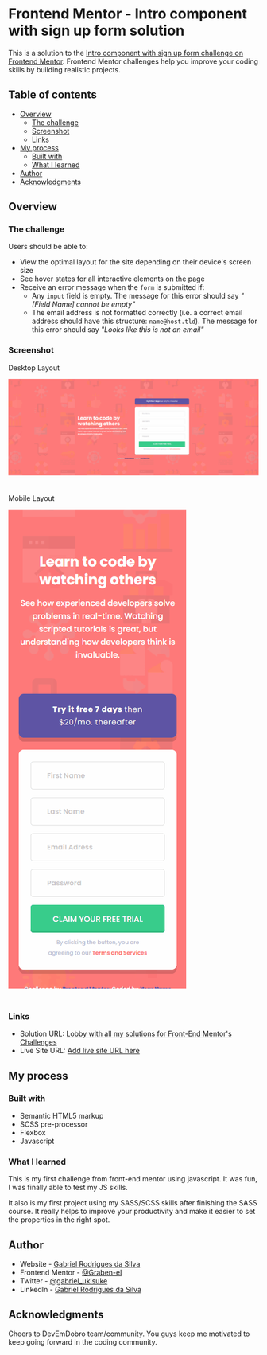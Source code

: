 # Frontend Mentor - Intro component with sign up form solution

This is a solution to the [Intro component with sign up form challenge on Frontend Mentor](https://www.frontendmentor.io/challenges/intro-component-with-signup-form-5cf91bd49edda32581d28fd1). Frontend Mentor challenges help you improve your coding skills by building realistic projects. 

## Table of contents

- [Overview](#overview)
  - [The challenge](#the-challenge)
  - [Screenshot](#screenshot)
  - [Links](#links)
- [My process](#my-process)
  - [Built with](#built-with)
  - [What I learned](#what-i-learned)
- [Author](#author)
- [Acknowledgments](#acknowledgments)

## Overview

### The challenge

Users should be able to:

- View the optimal layout for the site depending on their device's screen size
- See hover states for all interactive elements on the page
- Receive an error message when the `form` is submitted if:
  - Any `input` field is empty. The message for this error should say *"[Field Name] cannot be empty"*
  - The email address is not formatted correctly (i.e. a correct email address should have this structure: `name@host.tld`). The message for this error should say *"Looks like this is not an email"*

### Screenshot

Desktop Layout

<img src="./images/form_desktop.gif" style="margin-bottom: 20px;">


Mobile Layout

<img src="./images/form_mobile.gif" style="margin-bottom: 20px;">

### Links

- Solution URL: [Lobby with all my solutions for Front-End Mentor's Challenges](https://graben-el.github.io/Front-End-Mentor-Challenges/)
- Live Site URL: [Add live site URL here](https://graben-el.github.io/Front-End-Mentor-Challenges/intro-component-with-signup-form-master/index.html)

## My process

### Built with

- Semantic HTML5 markup
- SCSS pre-processor
- Flexbox
- Javascript


### What I learned

This is my first challenge from front-end mentor using javascript. It was fun, I was finally able to test my JS skills.

It also is my first project using my SASS/SCSS skills after finishing the SASS course. It really helps to improve your productivity and make it easier to set the properties in the right spot.


## Author

- Website - [Gabriel Rodrigues da Silva](https://github.com/Graben-el?tab=repositories)
- Frontend Mentor - [@Graben-el](https://www.frontendmentor.io/profile/Graben-el)
- Twitter - [@gabriel_ukisuke](https://twitter.com/gabriel_ukisuke)
- LinkedIn - [Gabriel Rodrigues da Silva](https://www.linkedin.com/in/gabriel-rodrigues-da-silva-966163231/)

## Acknowledgments

Cheers to DevEmDobro team/community. You guys keep me motivated to keep going forward in the coding community. 
